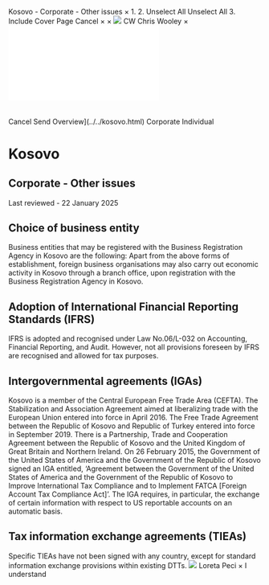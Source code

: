 Kosovo - Corporate - Other issues
×
1.
2.
Unselect All
Unselect All
3.
Include Cover Page
Cancel
×
×
![](../../-/media/world-wide-tax-summaries/attachments/global---chris-wooley.ashx%3Frev=ac5e5f3223b34096b1afc2a6009c7320&revision=ac5e5f32-23b3-4096-b1af-c2a6009c7320&hash=859B7ADC84DC2CBEC9760E9E6EE7DE6D0A8BFCDF)
CW
Chris Wooley
×
![](other-issues.html)
######
Cancel
Send
Overview](../../kosovo.html)
Corporate
Individual
# Kosovo
## Corporate - Other issues
Last reviewed - 22 January 2025
## Choice of business entity
Business entities that may be registered with the Business Registration Agency in Kosovo are the following:
Apart from the above forms of establishment, foreign business organisations may also carry out economic activity in Kosovo through a branch office, upon registration with the Business Registration Agency in Kosovo.
## Adoption of International Financial Reporting Standards (IFRS)
IFRS is adopted and recognised under Law No.06/L-032 on Accounting, Financial Reporting, and Audit. However, not all provisions foreseen by IFRS are recognised and allowed for tax purposes.
## Intergovernmental agreements (IGAs)
Kosovo is a member of the Central European Free Trade Area (CEFTA).
The Stabilization and Association Agreement aimed at liberalizing trade with the European Union entered into force in April 2016.
The Free Trade Agreement between the Republic of Kosovo and Republic of Turkey entered into force in September 2019.
There is a Partnership, Trade and Cooperation Agreement between the Republic of Kosovo and the United Kingdom of Great Britain and Northern Ireland.
On 26 February 2015, the Government of the United States of America and the Government of the Republic of Kosovo signed an IGA entitled, ‘Agreement between the Government of the United States of America and the Government of the Republic of Kosovo to Improve International Tax Compliance and to Implement FATCA [Foreign Account Tax Compliance Act]’. The IGA requires, in particular, the exchange of certain information with respect to US reportable accounts on an automatic basis.
## Tax information exchange agreements (TIEAs)
Specific TIEAs have not been signed with any country, except for standard information exchange provisions within existing DTTs.
![](../../-/media/world-wide-tax-summaries/attachments/albania_kosovo---loreta_peci.ashx%3Frev=2ff41f7c01a94d039e7aafa977b384db&revision=2ff41f7c-01a9-4d03-9e7a-afa977b384db&hash=55AC396F685CC0AD5A8599FF8C86F658641A6DE5)
Loreta Peci
×
I understand